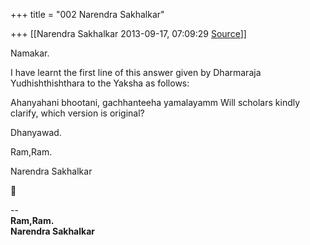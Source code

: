 +++
title = "002 Narendra Sakhalkar"

+++
[[Narendra Sakhalkar	2013-09-17, 07:09:29 [Source](https://groups.google.com/g/samskrita/c/fbGddpTrDu4)]]



Namakar.

I have learnt the first line of this answer given by Dharmaraja Yudhishthishthara to the Yaksha as follows:

Ahanyahani bhootani, gachhanteeha yamalayamm Will scholars kindly clarify, which version is original?

Dhanyawad.

Ram,Ram.

Narendra Sakhalkar  
  



--  
**Ram,Ram.  
Narendra Sakhalkar**

